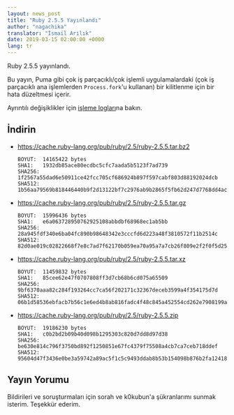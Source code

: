 ```yaml
---
layout: news_post
title: "Ruby 2.5.5 Yayınlandı"
author: "nagachika"
translator: "İsmail Arılık"
date: 2019-03-15 02:00:00 +0000
lang: tr
---
```


Ruby 2.5.5 yayınlandı.

Bu yayın, Puma gibi çok iş parçacıklı/çok işlemli uygulamalardaki (çok iş parçacıklı ana işlemlerden `Process.fork`'u kullanan) bir kilitlenme için bir hata düzeltmesi içerir.

Ayrıntılı değişiklikler için [işleme logları](https://github.com/ruby/ruby/compare/v2_5_4...v2_5_5)na bakın.

## İndirin

* <https://cache.ruby-lang.org/pub/ruby/2.5/ruby-2.5.5.tar.bz2>

      BOYUT:  14165422 bytes
      SHA1:   1932db85ace80ecdbc5cfc7aada5b5123f7ad739
      SHA256: 1f2567a55dad6e50911ce42fcc705cf686924b897f597cabf803d88192024dcb
      SHA512: 1b56aa79569b818446440b9f2d13122bf7c2976ab9b2865f5fb62d247d7768dd4ac5b5e463709ffec0f757bff7088afd293c2a8c5349c3780763b6444bb354a8

* <https://cache.ruby-lang.org/pub/ruby/2.5/ruby-2.5.5.tar.gz>

      BOYUT:  15996436 bytes
      SHA1:   e6a063728950762925108abbdbf68968ec1ab5bb
      SHA256: 28a945fdf340e6ba04fc890b98648342e3cccfd6d223a48f3810572f11b2514c
      SHA512: 82d0ae019c02822668f7e8c7ad7f62170b059ea70a95a7a7cb26f809e2f2f0f5d25b5bb0ca147413ae42cf0fc5bf60329b56609c266556b1e9f04813c33bb4c9

* <https://cache.ruby-lang.org/pub/ruby/2.5/ruby-2.5.5.tar.xz>

      BOYUT:  11459832 bytes
      SHA1:   85cee62e47f0707808ff3d7cb68b6cd075a65509
      SHA256: 9bf6370aaa82c284f193264cc7ca56f202171c32367deceb3599a4f354175d7d
      SHA512: 06b1d58536ebfacb7b56c1e6ed4b8ab816fadc4f48c845a452554cd262e7908199a30e5793f3cbaec2db56a8803aa5c6089abf7bf06c8fc47867e97870b7dfec

* <https://cache.ruby-lang.org/pub/ruby/2.5/ruby-2.5.5.zip>

      BOYUT:  19186230 bytes
      SHA1:   c0b2bd2b09b40d098b1295303c820d7dd8d97d38
      SHA256: be630e814c796f3750bd892f1250851e67fc4379f75508a4cb7ca7ceb718ddef
      SHA512: 95604d47f3436e0be3a59742a89ac5f1c5c9493ddab8b53b154098b876b2fa12418d2adfc1c71e039a6876d209a7832efd88c0e297df5be56b8f7e92094eb487

## Yayın Yorumu

Bildirileri ve soruşturmaları için sorah ve k0kubun'a şükranlarımı sunmak isterim.
Teşekkür ederim.
